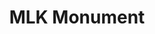 ---
pid: mp9
title: MLK Monument
location_transcription: Art Museum
coordinates: "[-75.179861794447, 39.965625453683]"
zipcode: '19143'
gen_neighborhood: West Philadelphia
neighborhood: University City
outside_phl: 
age: '29'
age_range: 20-29
instagram: 
image_file_name: mp_9.jpg
proposal_transcription: The Rocky Statue was put in front of the museum and he was
  not even real. MLK was real and did a lot for america and all he got was a plaque
  on Lancaster Ave.
topic: African Americans,Person,History,Inequality,Social Justice
topic_summary: 0, 0, 0, 0, 0
type: Sculpture Statue
keywords_other: 
credit: Mikal Watson
image_labels: 
twitter: 
facebook: 
permalink: "/monuments/mp9/"
layout: item-page
---